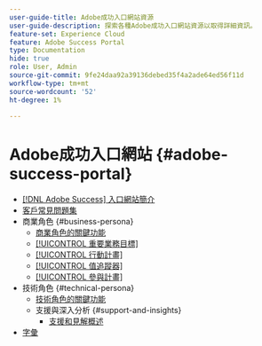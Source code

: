 ```yaml
---
user-guide-title: Adobe成功入口網站資源
user-guide-description: 探索各種Adobe成功入口網站資源以取得詳細資訊。
feature-set: Experience Cloud
feature: Adobe Success Portal
type: Documentation
hide: true
role: User, Admin
source-git-commit: 9fe24daa92a39136debed35f4a2ade64ed56f11d
workflow-type: tm+mt
source-wordcount: '52'
ht-degree: 1%

---
```



# Adobe成功入口網站 {#adobe-success-portal}

- [ [!DNL Adobe Success] 入口網站簡介](/help/adobe-success-portal/adobe-success-portal-introduction.md)
- [客戶常見問題集](/help/adobe-success-portal/adobe-success-portal-customer-faq.md)
- 商業角色 {#business-persona}
   - [商業角色的關鍵功能](/help/adobe-success-portal/business-persona/key-functionalities-for-business-persona.md)
   - [[!UICONTROL 重要業務目標]](/help/adobe-success-portal/business-persona/key-business-objectives.md)
   - [[!UICONTROL 行動計畫]](/help/adobe-success-portal/business-persona/action-plan.md)
   - [[!UICONTROL 值追蹤器]](/help/adobe-success-portal/business-persona/value-tracker.md)
   - [[!UICONTROL 參與計畫]](/help/adobe-success-portal/business-persona/engagement-plan.md)
- 技術角色 {#technical-persona}
   - [技術角色的關鍵功能](/help/adobe-success-portal/technical-persona/key-functionalities-for-technical-persona.md)
   - 支援與深入分析 {#support-and-insights}
      - [支援和見解概述](/help/adobe-success-portal/technical-persona/support-and-insights/support-and-insights-overview.md)
- [字彙](/help/adobe-success-portal/glossary.md)

